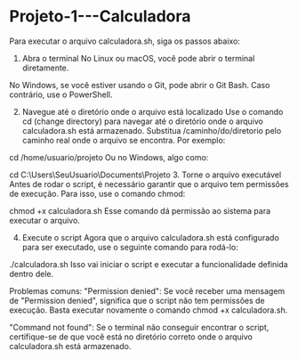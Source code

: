 # Projeto-1---Calculadora

Para executar o arquivo calculadora.sh, siga os passos abaixo:

1. Abra o terminal
No Linux ou macOS, você pode abrir o terminal diretamente.

No Windows, se você estiver usando o Git, pode abrir o Git Bash. Caso contrário, use o PowerShell.

2. Navegue até o diretório onde o arquivo está localizado
Use o comando cd (change directory) para navegar até o diretório onde o arquivo calculadora.sh está armazenado. Substitua /caminho/do/diretorio pelo caminho real onde o arquivo se encontra. Por exemplo:

cd /home/usuario/projeto
Ou no Windows, algo como:

cd C:\Users\SeuUsuario\Documents\Projeto
3. Torne o arquivo executável
Antes de rodar o script, é necessário garantir que o arquivo tem permissões de execução. Para isso, use o comando chmod:

chmod +x calculadora.sh
Esse comando dá permissão ao sistema para executar o arquivo.

4. Execute o script
Agora que o arquivo calculadora.sh está configurado para ser executado, use o seguinte comando para rodá-lo:

./calculadora.sh
Isso vai iniciar o script e executar a funcionalidade definida dentro dele.

Problemas comuns:
"Permission denied": Se você receber uma mensagem de "Permission denied", significa que o script não tem permissões de execução. Basta executar novamente o comando chmod +x calculadora.sh.

"Command not found": Se o terminal não conseguir encontrar o script, certifique-se de que você está no diretório correto onde o arquivo calculadora.sh está armazenado.

